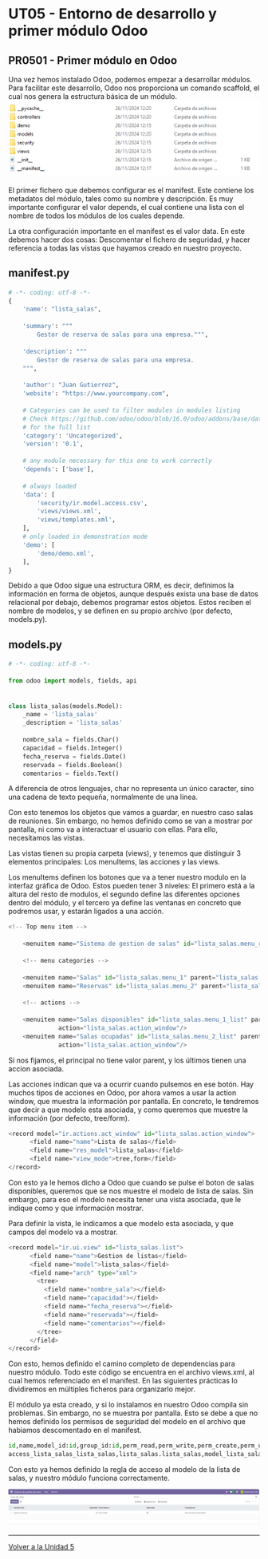 # UT05 - Entorno de desarrollo y primer módulo Odoo
## PR0501 - Primer módulo en Odoo

Una vez hemos instalado Odoo, podemos empezar a desarrollar módulos. Para facilitar este desarrollo, Odoo nos proporciona un comando scaffold, el cual nos genera la estructura básica de un módulo.
![](img/foto1.PNG)

El primer fichero que debemos configurar es el manifest. Este contiene los metadatos del módulo, tales como su nombre y descripción. Es muy importante configurar el valor depends, el cual contiene una lista con el nombre de todos los módulos de los cuales depende.

La otra configuración importante en el manifest es el valor data. En este debemos hacer dos cosas: Descomentar el fichero de seguridad, y hacer referencia a todas las vistas que hayamos creado en nuestro proyecto.

## manifest.py

```python
# -*- coding: utf-8 -*-
{
    'name': "lista_salas",

    'summary': """
        Gestor de reserva de salas para una empresa.""",

    'description': """
        Gestor de reserva de salas para una empresa.
    """,

    'author': "Juan Gutierrez",
    'website': "https://www.yourcompany.com",

    # Categories can be used to filter modules in modules listing
    # Check https://github.com/odoo/odoo/blob/16.0/odoo/addons/base/data/ir_module_category_data.xml
    # for the full list
    'category': 'Uncategorized',
    'version': '0.1',

    # any module necessary for this one to work correctly
    'depends': ['base'],

    # always loaded
    'data': [
        'security/ir.model.access.csv',
        'views/views.xml',
        'views/templates.xml',
    ],
    # only loaded in demonstration mode
    'demo': [
        'demo/demo.xml',
    ],
}
```

Debido a que Odoo sigue una estructura ORM, es decir, definimos la información en forma de objetos, aunque después exista una base de datos relacional por debajo, debemos programar estos objetos. Estos reciben el nombre de modelos, y se definen en su propio archivo (por defecto, models.py).

## models.py

```python
# -*- coding: utf-8 -*-

from odoo import models, fields, api


class lista_salas(models.Model):
    _name = 'lista_salas'
    _description = 'lista_salas'

    nombre_sala = fields.Char()
    capacidad = fields.Integer()
    fecha_reserva = fields.Date()
    reservada = fields.Boolean()
    comentarios = fields.Text()
```

A diferencia de otros lenguajes, char no representa un único caracter, sino una cadena de texto pequeña, normalmente de una linea.


Con esto tenemos los objetos que vamos a guardar, en nuestro caso salas de reuniones. Sin embargo, no hemos definido como se van a mostrar por pantalla, ni como va a interactuar el usuario con ellas. Para ello, necesitamos las vistas.

Las vistas tienen su propia carpeta (views), y tenemos que distinguir 3 elementos principales: Los menuItems, las acciones y las views.

Los menuItems definen los botones que va a tener nuestro modulo en la interfaz gráfica de Odoo. Estos pueden tener 3 niveles: El primero está a la altura del resto de modulos, el segundo define las diferentes opciones dentro del módulo, y el tercero ya define las ventanas en concreto que podremos usar, y estarán ligados a una acción.

```python
<!-- Top menu item -->

    <menuitem name="Sistema de gestion de salas" id="lista_salas.menu_root"/>

    <!-- menu categories -->

    <menuitem name="Salas" id="lista_salas.menu_1" parent="lista_salas.menu_root"/>
    <menuitem name="Reservas" id="lista_salas.menu_2" parent="lista_salas.menu_root"/>

    <!-- actions -->

    <menuitem name="Salas disponibles" id="lista_salas.menu_1_list" parent="lista_salas.menu_1"
              action="lista_salas.action_window"/>
    <menuitem name="Salas ocupadas" id="lista_salas.menu_2_list" parent="lista_salas.menu_2"
              action="lista_salas.action_window"/>
```

Si nos fijamos, el principal no tiene valor parent, y los últimos tienen una accion asociada.

Las acciones indican que va a ocurrir cuando pulsemos en ese botón. Hay muchos tipos de acciones en Odoo, por ahora vamos a usar la action window, que muestra la información por pantalla. En concreto, le tendremos que decir a que modelo esta asociada, y como queremos que muestre la información (por defecto, tree/form).

```python
<record model="ir.actions.act_window" id="lista_salas.action_window">
      <field name="name">Lista de salas</field>
      <field name="res_model">lista_salas</field>
      <field name="view_mode">tree,form</field>
</record>
```

Con esto ya le hemos dicho a Odoo que cuando se pulse el boton de salas disponibles, queremos que se nos muestre el modelo de lista de salas. Sin embargo, para eso el modelo necesita tener una vista asociada, que le indique como y que información mostrar.

Para definir la vista, le indicamos a que modelo esta asociada, y que campos del modelo va a mostrar.

```python
<record model="ir.ui.view" id="lista_salas.list">
      <field name="name">Gestion de listas</field>
      <field name="model">lista_salas</field>
      <field name="arch" type="xml">
        <tree>
          <field name="nombre_sala"></field>
          <field name="capacidad"></field>
          <field name="fecha_reserva"></field> 
          <field name="reservada"></field>
          <field name="comentarios"></field> 
        </tree>
      </field>
</record>
```

Con esto, hemos definido el camino completo de dependencias para nuestro módulo. Todo este código se encuentra en el archivo views.xml, al cual hemos referenciado en el manifest. En las siguientes prácticas lo dividiremos en múltiples ficheros para organizarlo mejor.

El módulo ya esta creado, y si lo instalamos en nuestro Odoo compila sin problemas. Sin embargo, no se muestra por pantalla. Esto se debe a que no hemos definido los permisos de seguridad del modelo en el archivo que habiamos descomentado en el manifest.

```python
id,name,model_id:id,group_id:id,perm_read,perm_write,perm_create,perm_unlink
access_lista_salas_lista_salas,lista_salas.lista_salas,model_lista_salas,base.group_user,1,1,1,1
```

Con esto ya hemos definido la regla de acceso al modelo de la lista de salas, y nuestro módulo funciona correctamente.


![](img/foto2.PNG)

---
[Volver a la Unidad 5](../)